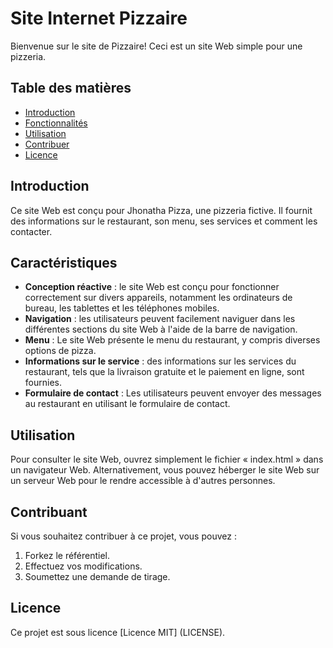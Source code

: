# Site Internet Pizzaire

Bienvenue sur le site de Pizzaire! Ceci est un site Web simple pour une pizzeria.

## Table des matières

- [Introduction](#introduction)
- [Fonctionnalités](#fonctionnalités)
- [Utilisation](#utilisation)
- [Contribuer](#contribuer)
- [Licence](#licence)

## Introduction

Ce site Web est conçu pour Jhonatha Pizza, une pizzeria fictive. Il fournit des informations sur le restaurant, son menu, ses services et comment les contacter.

## Caractéristiques

- **Conception réactive** : le site Web est conçu pour fonctionner correctement sur divers appareils, notamment les ordinateurs de bureau, les tablettes et les téléphones mobiles.
- **Navigation** : les utilisateurs peuvent facilement naviguer dans les différentes sections du site Web à l'aide de la barre de navigation.
- **Menu** : Le site Web présente le menu du restaurant, y compris diverses options de pizza.
- **Informations sur le service** : des informations sur les services du restaurant, tels que la livraison gratuite et le paiement en ligne, sont fournies.
- **Formulaire de contact** : Les utilisateurs peuvent envoyer des messages au restaurant en utilisant le formulaire de contact.

## Utilisation

Pour consulter le site Web, ouvrez simplement le fichier « index.html » dans un navigateur Web. Alternativement, vous pouvez héberger le site Web sur un serveur Web pour le rendre accessible à d'autres personnes.

## Contribuant

Si vous souhaitez contribuer à ce projet, vous pouvez :

1. Forkez le référentiel.
2. Effectuez vos modifications.
3. Soumettez une demande de tirage.

## Licence

Ce projet est sous licence [Licence MIT] (LICENSE).
